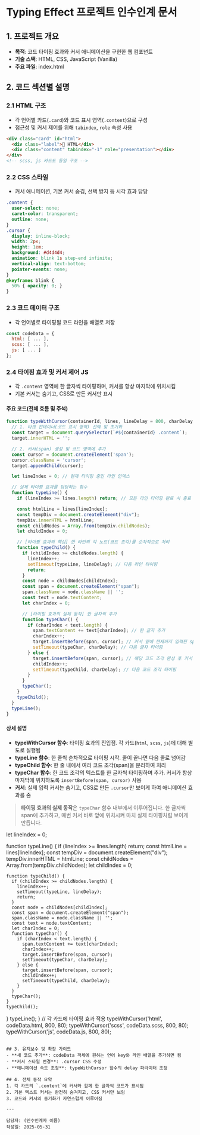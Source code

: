 # Typing Effect 프로젝트 인수인계 문서

## 1. 프로젝트 개요
- **목적**: 코드 타이핑 효과와 커서 애니메이션을 구현한 웹 컴포넌트
- **기술 스택**: HTML, CSS, JavaScript (Vanilla)
- **주요 파일**: index.html

## 2. 코드 섹션별 설명

### 2.1 HTML 구조
- 각 언어별 카드(`.card`)와 코드 표시 영역(`.content`)으로 구성
- 접근성 및 커서 제어를 위해 `tabindex`, `role` 속성 사용

```html
<div class="card" id="html">
  <div class="label">🔧 HTML</div>
  <div class="content" tabindex="-1" role="presentation"></div>
</div>
<!-- scss, js 카드도 동일 구조 -->
```

### 2.2 CSS 스타일
- 커서 애니메이션, 기본 커서 숨김, 선택 방지 등 시각 효과 담당

```css
.content {
  user-select: none;
  caret-color: transparent;
  outline: none;
}
.cursor {
  display: inline-block;
  width: 2px;
  height: 1em;
  background: #d4d4d4;
  animation: blink 1s step-end infinite;
  vertical-align: text-bottom;
  pointer-events: none;
}
@keyframes blink {
  50% { opacity: 0; }
}
```

### 2.3 코드 데이터 구조
- 각 언어별로 타이핑될 코드 라인을 배열로 저장

```javascript
const codeData = {
  html: [ ... ],
  scss: [ ... ],
  js: [ ... ]
};
```

### 2.4 타이핑 효과 및 커서 제어 JS
- 각 `.content` 영역에 한 글자씩 타이핑하며, 커서를 항상 마지막에 위치시킴
- 기본 커서는 숨기고, CSS로 만든 커서만 표시

#### 주요 코드(전체 흐름 및 주석)

```javascript
function typeWithCursor(containerId, lines, lineDelay = 800, charDelay = 80) {
  // 1. 타겟 컨테이너(코드 표시 영역) 선택 및 초기화
  const target = document.querySelector(`#${containerId} .content`);
  target.innerHTML = '';

  // 2. 커서(span) 생성 및 코드 영역에 추가
  const cursor = document.createElement('span');
  cursor.className = 'cursor';
  target.appendChild(cursor);

  let lineIndex = 0; // 현재 타이핑 중인 라인 인덱스

  // 실제 타이핑 효과를 담당하는 함수
  function typeLine() {
    if (lineIndex >= lines.length) return; // 모든 라인 타이핑 완료 시 종료

    const htmlLine = lines[lineIndex];
    const tempDiv = document.createElement("div");
    tempDiv.innerHTML = htmlLine;
    const childNodes = Array.from(tempDiv.childNodes);
    let childIndex = 0;

    // [타이핑 효과의 핵심] 한 라인의 각 노드(코드 조각)를 순차적으로 처리
    function typeChild() {
      if (childIndex >= childNodes.length) {
        lineIndex++;
        setTimeout(typeLine, lineDelay); // 다음 라인 타이핑
        return;
      }
      const node = childNodes[childIndex];
      const span = document.createElement("span");
      span.className = node.className || '';
      const text = node.textContent;
      let charIndex = 0;

      // [타이핑 효과의 실제 동작] 한 글자씩 추가
      function typeChar() {
        if (charIndex < text.length) {
          span.textContent += text[charIndex]; // 한 글자 추가
          charIndex++;
          target.insertBefore(span, cursor); // 커서 앞에 현재까지 입력된 span 추가
          setTimeout(typeChar, charDelay); // 다음 글자 타이핑
        } else {
          target.insertBefore(span, cursor); // 해당 코드 조각 완성 후 커서 앞에 위치
          childIndex++;
          setTimeout(typeChild, charDelay); // 다음 코드 조각 타이핑
        }
      }
      typeChar();
    }
    typeChild();
  }
  typeLine();
}
```

#### 상세 설명
- **typeWithCursor 함수**: 타이핑 효과의 진입점. 각 카드(`html`, `scss`, `js`)에 대해 별도로 실행됨
- **typeLine 함수**: 한 줄씩 순차적으로 타이핑 시작. 줄이 끝나면 다음 줄로 넘어감
- **typeChild 함수**: 한 줄 내에서 여러 코드 조각(span)을 분리하여 처리
- **typeChar 함수**: 한 코드 조각의 텍스트를 한 글자씩 타이핑하며 추가. 커서가 항상 마지막에 위치하도록 `insertBefore(span, cursor)` 사용
- **커서**: 실제 입력 커서는 숨기고, CSS로 만든 `.cursor`만 보이게 하여 애니메이션 효과를 줌

> **타이핑 효과의 실제 동작**은 `typeChar` 함수 내부에서 이루어집니다. 한 글자씩 span에 추가하고, 매번 커서 바로 앞에 위치시켜 마치 실제 타이핑처럼 보이게 만듭니다.

  let lineIndex = 0;

  function typeLine() {
    if (lineIndex >= lines.length) return;
    const htmlLine = lines[lineIndex];
    const tempDiv = document.createElement("div");
    tempDiv.innerHTML = htmlLine;
    const childNodes = Array.from(tempDiv.childNodes);
    let childIndex = 0;

    function typeChild() {
      if (childIndex >= childNodes.length) {
        lineIndex++;
        setTimeout(typeLine, lineDelay);
        return;
      }
      const node = childNodes[childIndex];
      const span = document.createElement("span");
      span.className = node.className || '';
      const text = node.textContent;
      let charIndex = 0;
      function typeChar() {
        if (charIndex < text.length) {
          span.textContent += text[charIndex];
          charIndex++;
          target.insertBefore(span, cursor);
          setTimeout(typeChar, charDelay);
        } else {
          target.insertBefore(span, cursor);
          childIndex++;
          setTimeout(typeChild, charDelay);
        }
      }
      typeChar();
    }
    typeChild();
  }
  typeLine();
}
// 각 카드에 타이핑 효과 적용
 typeWithCursor('html', codeData.html, 800, 80);
 typeWithCursor('scss', codeData.scss, 800, 80);
 typeWithCursor('js', codeData.js, 800, 80);
```

## 3. 유지보수 및 확장 가이드
- **새 코드 추가**: codeData 객체에 원하는 언어 key와 라인 배열을 추가하면 됨
- **커서 스타일 변경**: .cursor CSS 수정
- **애니메이션 속도 조정**: typeWithCursor 함수의 delay 파라미터 조정

## 4. 전체 동작 요약
1. 각 카드의 `.content`에 커서와 함께 한 글자씩 코드가 표시됨
2. 기본 텍스트 커서는 완전히 숨겨지고, CSS 커서만 보임
3. 코드와 커서의 동기화가 자연스럽게 이루어짐

---

담당자: (인수인계자 이름)
작성일: 2025-05-31
